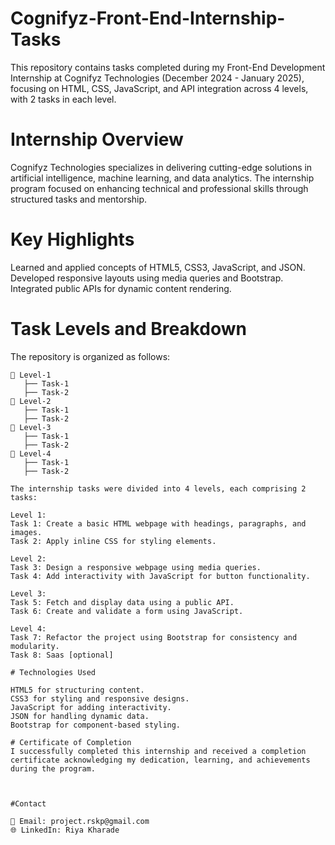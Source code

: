 # Cognifyz-Front-End-Internship-Tasks
This repository contains tasks completed during my Front-End Development Internship at Cognifyz Technologies (December 2024 - January 2025), focusing on HTML, CSS, JavaScript, and API integration across 4 levels, with 2 tasks in each level.

# Internship Overview
Cognifyz Technologies specializes in delivering cutting-edge solutions in artificial intelligence, machine learning, and data analytics. The internship program focused on enhancing technical and professional skills through structured tasks and mentorship.

# Key Highlights
Learned and applied concepts of HTML5, CSS3, JavaScript, and JSON.<br>
Developed responsive layouts using media queries and Bootstrap.<br>
Integrated public APIs for dynamic content rendering.<br>

# Task Levels and Breakdown
The repository is organized as follows:  
```plaintext
📂 Level-1  
   ├── Task-1  
   ├── Task-2  
📂 Level-2  
   ├── Task-1  
   ├── Task-2  
📂 Level-3  
   ├── Task-1  
   ├── Task-2  
📂 Level-4  
   ├── Task-1  
   ├── Task-2  

The internship tasks were divided into 4 levels, each comprising 2 tasks:

Level 1:
Task 1: Create a basic HTML webpage with headings, paragraphs, and images.
Task 2: Apply inline CSS for styling elements.

Level 2:
Task 3: Design a responsive webpage using media queries.
Task 4: Add interactivity with JavaScript for button functionality.

Level 3:
Task 5: Fetch and display data using a public API.
Task 6: Create and validate a form using JavaScript.

Level 4:
Task 7: Refactor the project using Bootstrap for consistency and modularity.
Task 8: Saas [optional]

# Technologies Used

HTML5 for structuring content.
CSS3 for styling and responsive designs.
JavaScript for adding interactivity.
JSON for handling dynamic data.
Bootstrap for component-based styling.

# Certificate of Completion
I successfully completed this internship and received a completion certificate acknowledging my dedication, learning, and achievements during the program.

 

#Contact

📧 Email: project.rskp@gmail.com
🌐 LinkedIn: Riya Kharade

